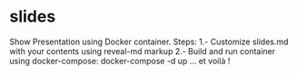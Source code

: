 # slides
Show Presentation using Docker container. 
Steps:
1.- Customize slides.md with your contents using reveal-md markup 
2.- Build and run container using docker-compose: docker-compose -d up
...
et voilà !
